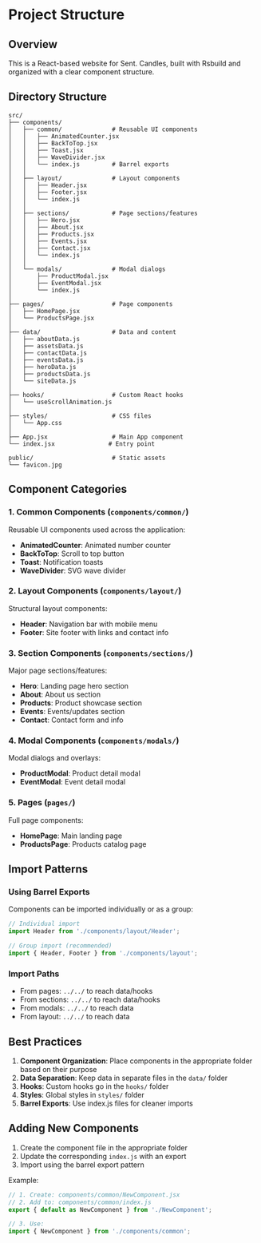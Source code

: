 # Project Structure

## Overview

This is a React-based website for Sent. Candles, built with Rsbuild and organized with a clear component structure.

## Directory Structure

```
src/
├── components/
│   ├── common/              # Reusable UI components
│   │   ├── AnimatedCounter.jsx
│   │   ├── BackToTop.jsx
│   │   ├── Toast.jsx
│   │   ├── WaveDivider.jsx
│   │   └── index.js         # Barrel exports
│   │
│   ├── layout/              # Layout components
│   │   ├── Header.jsx
│   │   ├── Footer.jsx
│   │   └── index.js
│   │
│   ├── sections/            # Page sections/features
│   │   ├── Hero.jsx
│   │   ├── About.jsx
│   │   ├── Products.jsx
│   │   ├── Events.jsx
│   │   ├── Contact.jsx
│   │   └── index.js
│   │
│   └── modals/              # Modal dialogs
│       ├── ProductModal.jsx
│       ├── EventModal.jsx
│       └── index.js
│
├── pages/                   # Page components
│   ├── HomePage.jsx
│   └── ProductsPage.jsx
│
├── data/                    # Data and content
│   ├── aboutData.js
│   ├── assetsData.js
│   ├── contactData.js
│   ├── eventsData.js
│   ├── heroData.js
│   ├── productsData.js
│   └── siteData.js
│
├── hooks/                   # Custom React hooks
│   └── useScrollAnimation.js
│
├── styles/                  # CSS files
│   └── App.css
│
├── App.jsx                  # Main App component
└── index.jsx               # Entry point

public/                      # Static assets
└── favicon.jpg

```

## Component Categories

### 1. Common Components (`components/common/`)

Reusable UI components used across the application:

- **AnimatedCounter**: Animated number counter
- **BackToTop**: Scroll to top button
- **Toast**: Notification toasts
- **WaveDivider**: SVG wave divider

### 2. Layout Components (`components/layout/`)

Structural layout components:

- **Header**: Navigation bar with mobile menu
- **Footer**: Site footer with links and contact info

### 3. Section Components (`components/sections/`)

Major page sections/features:

- **Hero**: Landing page hero section
- **About**: About us section
- **Products**: Product showcase section
- **Events**: Events/updates section
- **Contact**: Contact form and info

### 4. Modal Components (`components/modals/`)

Modal dialogs and overlays:

- **ProductModal**: Product detail modal
- **EventModal**: Event detail modal

### 5. Pages (`pages/`)

Full page components:

- **HomePage**: Main landing page
- **ProductsPage**: Products catalog page

## Import Patterns

### Using Barrel Exports

Components can be imported individually or as a group:

```javascript
// Individual import
import Header from './components/layout/Header';

// Group import (recommended)
import { Header, Footer } from './components/layout';
```

### Import Paths

- From pages: `../../` to reach data/hooks
- From sections: `../../` to reach data/hooks
- From modals: `../../` to reach data
- From layout: `../../` to reach data

## Best Practices

1. **Component Organization**: Place components in the appropriate folder based on their purpose
2. **Data Separation**: Keep data in separate files in the `data/` folder
3. **Hooks**: Custom hooks go in the `hooks/` folder
4. **Styles**: Global styles in `styles/` folder
5. **Barrel Exports**: Use index.js files for cleaner imports

## Adding New Components

1. Create the component file in the appropriate folder
2. Update the corresponding `index.js` with an export
3. Import using the barrel export pattern

Example:

```javascript
// 1. Create: components/common/NewComponent.jsx
// 2. Add to: components/common/index.js
export { default as NewComponent } from './NewComponent';

// 3. Use:
import { NewComponent } from './components/common';
```

